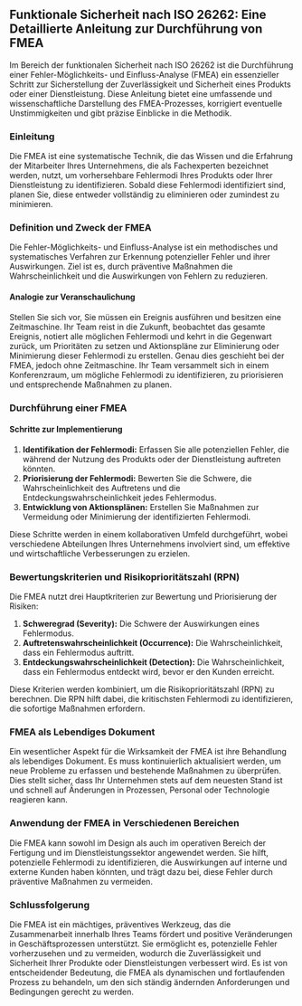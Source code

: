 ## Funktionale Sicherheit nach ISO 26262: Eine Detaillierte Anleitung zur Durchführung von FMEA

Im Bereich der funktionalen Sicherheit nach ISO 26262 ist die Durchführung einer Fehler-Möglichkeits- und Einfluss-Analyse (FMEA) ein essenzieller Schritt zur Sicherstellung der Zuverlässigkeit und Sicherheit eines Produkts oder einer Dienstleistung. Diese Anleitung bietet eine umfassende und wissenschaftliche Darstellung des FMEA-Prozesses, korrigiert eventuelle Unstimmigkeiten und gibt präzise Einblicke in die Methodik.

### Einleitung

Die FMEA ist eine systematische Technik, die das Wissen und die Erfahrung der Mitarbeiter Ihres Unternehmens, die als Fachexperten bezeichnet werden, nutzt, um vorhersehbare Fehlermodi Ihres Produkts oder Ihrer Dienstleistung zu identifizieren. Sobald diese Fehlermodi identifiziert sind, planen Sie, diese entweder vollständig zu eliminieren oder zumindest zu minimieren.

### Definition und Zweck der FMEA

Die Fehler-Möglichkeits- und Einfluss-Analyse ist ein methodisches und systematisches Verfahren zur Erkennung potenzieller Fehler und ihrer Auswirkungen. Ziel ist es, durch präventive Maßnahmen die Wahrscheinlichkeit und die Auswirkungen von Fehlern zu reduzieren.

#### Analogie zur Veranschaulichung

Stellen Sie sich vor, Sie müssen ein Ereignis ausführen und besitzen eine Zeitmaschine. Ihr Team reist in die Zukunft, beobachtet das gesamte Ereignis, notiert alle möglichen Fehlermodi und kehrt in die Gegenwart zurück, um Prioritäten zu setzen und Aktionspläne zur Eliminierung oder Minimierung dieser Fehlermodi zu erstellen. Genau dies geschieht bei der FMEA, jedoch ohne Zeitmaschine. Ihr Team versammelt sich in einem Konferenzraum, um mögliche Fehlermodi zu identifizieren, zu priorisieren und entsprechende Maßnahmen zu planen.

### Durchführung einer FMEA

#### Schritte zur Implementierung

1. **Identifikation der Fehlermodi:** Erfassen Sie alle potenziellen Fehler, die während der Nutzung des Produkts oder der Dienstleistung auftreten könnten.
2. **Priorisierung der Fehlermodi:** Bewerten Sie die Schwere, die Wahrscheinlichkeit des Auftretens und die Entdeckungswahrscheinlichkeit jedes Fehlermodus.
3. **Entwicklung von Aktionsplänen:** Erstellen Sie Maßnahmen zur Vermeidung oder Minimierung der identifizierten Fehlermodi.

Diese Schritte werden in einem kollaborativen Umfeld durchgeführt, wobei verschiedene Abteilungen Ihres Unternehmens involviert sind, um effektive und wirtschaftliche Verbesserungen zu erzielen.

### Bewertungskriterien und Risikoprioritätszahl (RPN)

Die FMEA nutzt drei Hauptkriterien zur Bewertung und Priorisierung der Risiken:

1. **Schweregrad (Severity):** Die Schwere der Auswirkungen eines Fehlermodus.
2. **Auftretenswahrscheinlichkeit (Occurrence):** Die Wahrscheinlichkeit, dass ein Fehlermodus auftritt.
3. **Entdeckungswahrscheinlichkeit (Detection):** Die Wahrscheinlichkeit, dass ein Fehlermodus entdeckt wird, bevor er den Kunden erreicht.

Diese Kriterien werden kombiniert, um die Risikoprioritätszahl (RPN) zu berechnen. Die RPN hilft dabei, die kritischsten Fehlermodi zu identifizieren, die sofortige Maßnahmen erfordern.

### FMEA als Lebendiges Dokument

Ein wesentlicher Aspekt für die Wirksamkeit der FMEA ist ihre Behandlung als lebendiges Dokument. Es muss kontinuierlich aktualisiert werden, um neue Probleme zu erfassen und bestehende Maßnahmen zu überprüfen. Dies stellt sicher, dass Ihr Unternehmen stets auf dem neuesten Stand ist und schnell auf Änderungen in Prozessen, Personal oder Technologie reagieren kann.

### Anwendung der FMEA in Verschiedenen Bereichen

Die FMEA kann sowohl im Design als auch im operativen Bereich der Fertigung und im Dienstleistungssektor angewendet werden. Sie hilft, potenzielle Fehlermodi zu identifizieren, die Auswirkungen auf interne und externe Kunden haben könnten, und trägt dazu bei, diese Fehler durch präventive Maßnahmen zu vermeiden.

### Schlussfolgerung

Die FMEA ist ein mächtiges, präventives Werkzeug, das die Zusammenarbeit innerhalb Ihres Teams fördert und positive Veränderungen in Geschäftsprozessen unterstützt. Sie ermöglicht es, potenzielle Fehler vorherzusehen und zu vermeiden, wodurch die Zuverlässigkeit und Sicherheit Ihrer Produkte oder Dienstleistungen verbessert wird. Es ist von entscheidender Bedeutung, die FMEA als dynamischen und fortlaufenden Prozess zu behandeln, um den sich ständig ändernden Anforderungen und Bedingungen gerecht zu werden.
